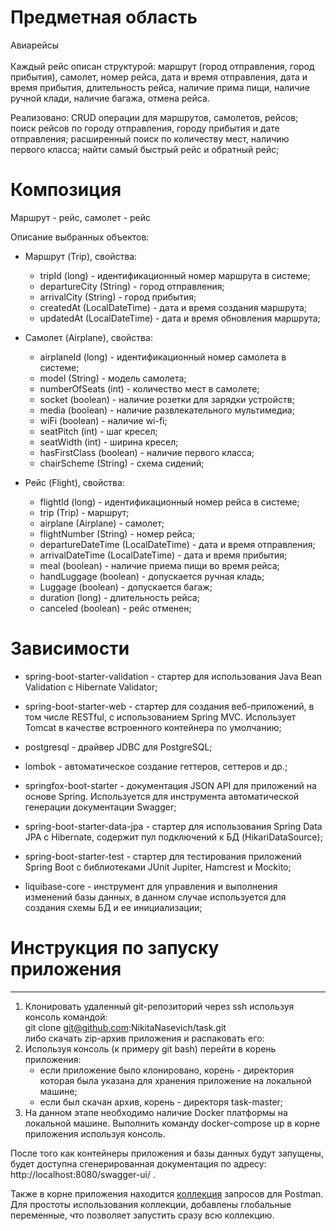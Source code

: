 # Предметная область

Авиарейсы <br>  
Каждый рейс описан структурой: маршрут (город отправления, город прибытия), самолет, номер рейса, дата и время отправления, дата и время прибытия, длительность рейса, наличие прима пищи, наличие ручной клади, наличие багажа, отмена рейса.

Реализовано:
CRUD операции для маршрутов, самолетов, рейсов;
поиск рейсов по городу отправления, городу прибытия и дате отправления;
расширенный поиск по количеству мест, наличию первого класса;
найти самый быстрый рейс и обратный рейс;
# Композиция

Маршрут - рейс, самолет - рейс

Описание выбранных объектов:<br>
- Маршрут (Trip), свойства:
   - tripId (long) - идентификационный номер маршрута в системе;<br>
   - departureCity (String) - город отправления;<br>
   - arrivalCity (String) - город прибытия;<br>
   - createdAt (LocalDateTime) - дата и время создания маршрута;<br>
   - updatedAt (LocalDateTime) - дата и время обновления маршрута;<br>

- Самолет (Airplane), свойства:
   - airplaneId (long) - идентификационный номер самолета в системе;<br>
   - model (String) - модель самолета;<br>
  - numberOfSeats (int) - количество мест в самолете;<br>
  - socket (boolean) - наличие розетки для зарядки устройств;<br>
  - media (boolean) - наличие развлекательного мультимедиа;<br>
  - wiFi (boolean) - наличие wi-fi;<br>
  - seatPitch (int) - шаг кресел;<br>
  - seatWidth (int) - ширина кресел;<br>
  - hasFirstClass (boolean) - наличие первого класса;<br>
  - chairScheme (String) - схема сидений;<br>

- Рейс (Flight), свойства:
    - flightId (long) - идентификационный номер рейса в системе;
  - trip (Trip) - маршрут;
  - airplane (Airplane) - самолет;
  - flightNumber (String) - номер рейса;
  - departureDateTime (LocalDateTime) - дата и время отправления;
  - arrivalDateTime (LocalDateTime) - дата и время прибытия;
  - meal (boolean) - наличие приема пищи во время рейса;
  - handLuggage (boolean) - допускается  ручная кладь;
  - Luggage (boolean) - допускается багаж;
  - duration (long) - длительность рейса;
  - canceled (boolean) - рейс отменен;

# Зависимости


- spring-boot-starter-validation - стартер для использования Java Bean Validation с Hibernate Validator;

- spring-boot-starter-web - стартер для создания веб-приложений, в том числе RESTful, с использованием Spring MVC. Использует Tomcat в качестве встроенного контейнера по умолчанию;

- postgresql - драйвер JDBC для PostgreSQL;

- lombok - автоматическое создание геттеров, сеттеров и др.;

- springfox-boot-starter - документация JSON API для приложений на основе Spring. Используется для инструмента автоматической генерации документации Swagger;

- spring-boot-starter-data-jpa - стартер для использования Spring Data JPA с Hibernate, содержит пул подключений к БД (HikariDataSource);

- spring-boot-starter-test - стартер для тестирования приложений Spring Boot с библиотеками JUnit Jupiter, Hamcrest и Mockito;

- liquibase-core - инструмент для управления и выполнения изменений базы данных, в данном случае используется для создания схемы БД и ее инициализации;

# Инструкция по запуску приложения
<hr>

1. Клонировать удаленный git-репозиторий через ssh используя консоль командой:<br>
git clone git@github.com:NikitaNasevich/task.git  
либо скачать zip-архив приложения и распаковать его:
2. Используя консоль (к примеру git bash) перейти в корень приложения:<br>
    - если приложение было клонировано, корень - директория которая была указана для хранения приложение на локальной машине;
   - если был скачан архив, корень - директоря task-master;
3. На данном этапе необходимо наличие Docker платформы на локальной машине.
Выполнить команду docker-compose up в корне приложения используя консоль.

После того как контейнеры приложения и базы данных будут запущены, будет доступна сгенерированная документация по адресу:  http://localhost:8080/swagger-ui/ .

Также в корне приложения находится [коллекция](https://github.com/NikitaNasevich/task/blob/master/flight%20service%20collection.postman_collection.json) запросов для Postman. Для простоты использования коллекции, добавлены глобальные переменные, что позволяет запустить сразу всю коллекцию.

